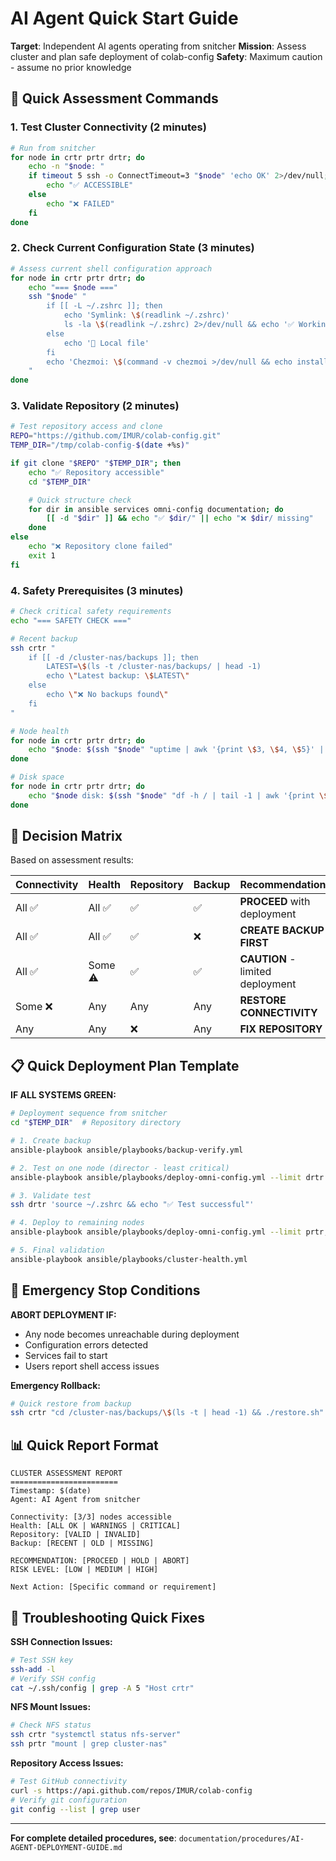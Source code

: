 # AI Agent Quick Start Guide

**Target**: Independent AI agents operating from snitcher
**Mission**: Assess cluster and plan safe deployment of colab-config
**Safety**: Maximum caution - assume no prior knowledge

## 🚀 Quick Assessment Commands

### 1. Test Cluster Connectivity (2 minutes)
```bash
# Run from snitcher
for node in crtr prtr drtr; do
    echo -n "$node: "
    if timeout 5 ssh -o ConnectTimeout=3 "$node" 'echo OK' 2>/dev/null; then
        echo "✅ ACCESSIBLE"
    else
        echo "❌ FAILED"
    fi
done
```

### 2. Check Current Configuration State (3 minutes)
```bash
# Assess current shell configuration approach
for node in crtr prtr drtr; do
    echo "=== $node ==="
    ssh "$node" "
        if [[ -L ~/.zshrc ]]; then
            echo 'Symlink: \$(readlink ~/.zshrc)'
            ls -la \$(readlink ~/.zshrc) 2>/dev/null && echo '✅ Working' || echo '❌ Broken'
        else
            echo '📄 Local file'
        fi
        echo 'Chezmoi: \$(command -v chezmoi >/dev/null && echo installed || echo missing)'
    "
done
```

### 3. Validate Repository (2 minutes)
```bash
# Test repository access and clone
REPO="https://github.com/IMUR/colab-config.git"
TEMP_DIR="/tmp/colab-config-$(date +%s)"

if git clone "$REPO" "$TEMP_DIR"; then
    echo "✅ Repository accessible"
    cd "$TEMP_DIR"

    # Quick structure check
    for dir in ansible services omni-config documentation; do
        [[ -d "$dir" ]] && echo "✅ $dir/" || echo "❌ $dir/ missing"
    done
else
    echo "❌ Repository clone failed"
    exit 1
fi
```

### 4. Safety Prerequisites (3 minutes)
```bash
# Check critical safety requirements
echo "=== SAFETY CHECK ==="

# Recent backup
ssh crtr "
    if [[ -d /cluster-nas/backups ]]; then
        LATEST=\$(ls -t /cluster-nas/backups/ | head -1)
        echo \"Latest backup: \$LATEST\"
    else
        echo \"❌ No backups found\"
    fi
"

# Node health
for node in crtr prtr drtr; do
    echo "$node: $(ssh "$node" "uptime | awk '{print \$3, \$4, \$5}' | sed 's/,//g'")"
done

# Disk space
for node in crtr prtr drtr; do
    echo "$node disk: $(ssh "$node" "df -h / | tail -1 | awk '{print \$5}'")"
done
```

## 🎯 Decision Matrix

Based on assessment results:

| Connectivity | Health | Repository | Backup | **Recommendation** |
|--------------|--------|------------|--------|-------------------|
| All ✅ | All ✅ | ✅ | ✅ | **PROCEED** with deployment |
| All ✅ | All ✅ | ✅ | ❌ | **CREATE BACKUP FIRST** |
| All ✅ | Some ⚠️ | ✅ | ✅ | **CAUTION** - limited deployment |
| Some ❌ | Any | Any | Any | **RESTORE CONNECTIVITY** |
| Any | Any | ❌ | Any | **FIX REPOSITORY** |

## 📋 Quick Deployment Plan Template

**IF ALL SYSTEMS GREEN:**

```bash
# Deployment sequence from snitcher
cd "$TEMP_DIR"  # Repository directory

# 1. Create backup
ansible-playbook ansible/playbooks/backup-verify.yml

# 2. Test on one node (director - least critical)
ansible-playbook ansible/playbooks/deploy-omni-config.yml --limit drtr

# 3. Validate test
ssh drtr 'source ~/.zshrc && echo "✅ Test successful"'

# 4. Deploy to remaining nodes
ansible-playbook ansible/playbooks/deploy-omni-config.yml --limit prtr,crtr

# 5. Final validation
ansible-playbook ansible/playbooks/cluster-health.yml
```

## 🚨 Emergency Stop Conditions

**ABORT DEPLOYMENT IF:**
- Any node becomes unreachable during deployment
- Configuration errors detected
- Services fail to start
- Users report shell access issues

**Emergency Rollback:**
```bash
# Quick restore from backup
ssh crtr "cd /cluster-nas/backups/\$(ls -t | head -1) && ./restore.sh"
```

## 📊 Quick Report Format

```
CLUSTER ASSESSMENT REPORT
========================
Timestamp: $(date)
Agent: AI Agent from snitcher

Connectivity: [3/3] nodes accessible
Health: [ALL OK | WARNINGS | CRITICAL]
Repository: [VALID | INVALID]
Backup: [RECENT | OLD | MISSING]

RECOMMENDATION: [PROCEED | HOLD | ABORT]
RISK LEVEL: [LOW | MEDIUM | HIGH]

Next Action: [Specific command or requirement]
```

## 🔧 Troubleshooting Quick Fixes

**SSH Connection Issues:**
```bash
# Test SSH key
ssh-add -l
# Verify SSH config
cat ~/.ssh/config | grep -A 5 "Host crtr"
```

**NFS Mount Issues:**
```bash
# Check NFS status
ssh crtr "systemctl status nfs-server"
ssh prtr "mount | grep cluster-nas"
```

**Repository Access Issues:**
```bash
# Test GitHub connectivity
curl -s https://api.github.com/repos/IMUR/colab-config
# Verify git configuration
git config --list | grep user
```

---

**For complete detailed procedures, see**: `documentation/procedures/AI-AGENT-DEPLOYMENT-GUIDE.md`